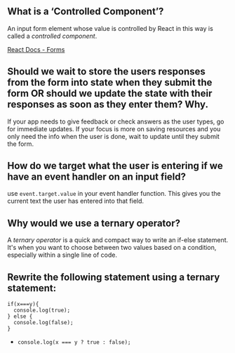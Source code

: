 ## What is a ‘Controlled Component’?

An input form element whose value is controlled by React in this way is called a *controlled component*.

[React Docs - Forms](https://legacy.reactjs.org/docs/forms.html)

## Should we wait to store the users responses from the form into state when they submit the form OR should we update the state with their responses as soon as they enter them? Why.

If your app needs to give feedback or check answers as the user types, go for immediate updates. If your focus is more on saving resources and you only need the info when the user is done, wait to update until they submit the form.

## How do we target what the user is entering if we have an event handler on an input field?

use `event.target.value` in your event handler function. This gives you the current text the user has entered into that field.

## Why would we use a ternary operator?

A *ternary operator* is a quick and compact way to write an if-else statement. It's when you want to choose between two values based on a condition, especially within a single line of code.

## Rewrite the following statement using a ternary statement:

```
if(x===y){
  console.log(true);
} else {
  console.log(false);
}
```

- ``` console.log(x === y ? true : false); ```
